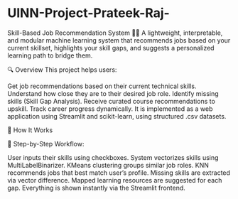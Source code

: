 # UlNN-Project-Prateek-Raj-
Skill-Based Job Recommendation System 💼🚀
A lightweight, interpretable, and modular machine learning system that recommends jobs based on your current skillset, highlights your skill gaps, and suggests a personalized learning path to bridge them.

🔍 Overview
This project helps users:

Get job recommendations based on their current technical skills.
Understand how close they are to their desired job role.
Identify missing skills (Skill Gap Analysis).
Receive curated course recommendations to upskill.
Track career progress dynamically.
It is implemented as a web application using Streamlit and scikit-learn, using structured .csv datasets.


🧠 How It Works

📌 Step-by-Step Workflow:

User inputs their skills using checkboxes. 
System vectorizes skills using MultiLabelBinarizer. 
KMeans clustering groups similar job roles. 
KNN recommends jobs that best match user’s profile. 
Missing skills are extracted via vector difference. 
Mapped learning resources are suggested for each gap. 
Everything is shown instantly via the Streamlit frontend. 
